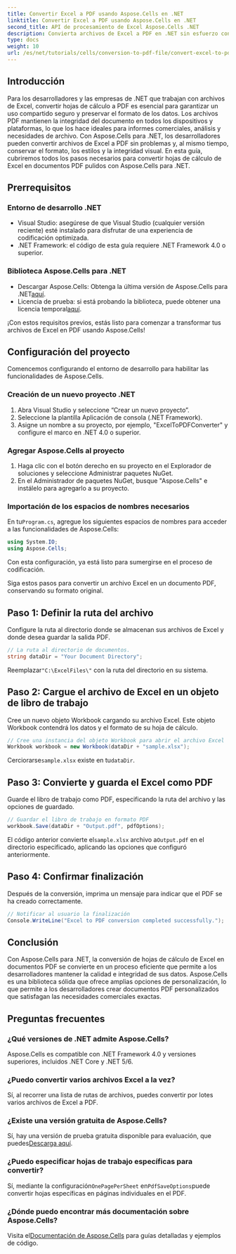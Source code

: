 ```yaml
---
title: Convertir Excel a PDF usando Aspose.Cells en .NET
linktitle: Convertir Excel a PDF usando Aspose.Cells en .NET
second_title: API de procesamiento de Excel Aspose.Cells .NET
description: Convierta archivos de Excel a PDF en .NET sin esfuerzo con Aspose.Cells. Esta guía paso a paso ofrece a los desarrolladores de .NET fragmentos de código, sugerencias de configuración y preguntas frecuentes para la resolución de problemas.
type: docs
weight: 10
url: /es/net/tutorials/cells/conversion-to-pdf-file/convert-excel-to-pdf/
---
```

## Introducción

Para los desarrolladores y las empresas de .NET que trabajan con archivos de Excel, convertir hojas de cálculo a PDF es esencial para garantizar un uso compartido seguro y preservar el formato de los datos. Los archivos PDF mantienen la integridad del documento en todos los dispositivos y plataformas, lo que los hace ideales para informes comerciales, análisis y necesidades de archivo. Con Aspose.Cells para .NET, los desarrolladores pueden convertir archivos de Excel a PDF sin problemas y, al mismo tiempo, conservar el formato, los estilos y la integridad visual. En esta guía, cubriremos todos los pasos necesarios para convertir hojas de cálculo de Excel en documentos PDF pulidos con Aspose.Cells para .NET.

## Prerrequisitos

### Entorno de desarrollo .NET
- Visual Studio: asegúrese de que Visual Studio (cualquier versión reciente) esté instalado para disfrutar de una experiencia de codificación optimizada.
- .NET Framework: el código de esta guía requiere .NET Framework 4.0 o superior.

### Biblioteca Aspose.Cells para .NET
-  Descargar Aspose.Cells: Obtenga la última versión de Aspose.Cells para .NET[aquí](https://releases.aspose.com/cells/net/).
- Licencia de prueba: si está probando la biblioteca, puede obtener una licencia temporal[aquí](https://purchase.conholdate.com/temporary-license/).

¡Con estos requisitos previos, estás listo para comenzar a transformar tus archivos de Excel en PDF usando Aspose.Cells!

## Configuración del proyecto

Comencemos configurando el entorno de desarrollo para habilitar las funcionalidades de Aspose.Cells.

### Creación de un nuevo proyecto .NET
1. Abra Visual Studio y seleccione “Crear un nuevo proyecto”.
2. Seleccione la plantilla Aplicación de consola (.NET Framework).
3. Asigne un nombre a su proyecto, por ejemplo, "ExcelToPDFConverter" y configure el marco en .NET 4.0 o superior.

### Agregar Aspose.Cells al proyecto
1. Haga clic con el botón derecho en su proyecto en el Explorador de soluciones y seleccione Administrar paquetes NuGet.
2. En el Administrador de paquetes NuGet, busque "Aspose.Cells" e instálelo para agregarlo a su proyecto.

### Importación de los espacios de nombres necesarios
 En tu`Program.cs`, agregue los siguientes espacios de nombres para acceder a las funcionalidades de Aspose.Cells:
```csharp
using System.IO;
using Aspose.Cells;
```

Con esta configuración, ya está listo para sumergirse en el proceso de codificación.

Siga estos pasos para convertir un archivo Excel en un documento PDF, conservando su formato original.

## Paso 1: Definir la ruta del archivo
Configure la ruta al directorio donde se almacenan sus archivos de Excel y donde desea guardar la salida PDF.

```csharp
// La ruta al directorio de documentos.
string dataDir = "Your Document Directory";
```

 Reemplazar`"C:\ExcelFiles\"` con la ruta del directorio en su sistema.

## Paso 2: Cargue el archivo de Excel en un objeto de libro de trabajo
Cree un nuevo objeto Workbook cargando su archivo Excel. Este objeto Workbook contendrá los datos y el formato de su hoja de cálculo.

```csharp
// Cree una instancia del objeto Workbook para abrir el archivo Excel
Workbook workbook = new Workbook(dataDir + "sample.xlsx");
```

 Cerciorarse`sample.xlsx` existe en tu`dataDir`.

## Paso 3: Convierte y guarda el Excel como PDF
Guarde el libro de trabajo como PDF, especificando la ruta del archivo y las opciones de guardado.

```csharp
// Guardar el libro de trabajo en formato PDF
workbook.Save(dataDir + "Output.pdf", pdfOptions);
```

 El código anterior convierte el`sample.xlsx` archivo a`Output.pdf` en el directorio especificado, aplicando las opciones que configuró anteriormente.

## Paso 4: Confirmar finalización
Después de la conversión, imprima un mensaje para indicar que el PDF se ha creado correctamente.

```csharp
// Notificar al usuario la finalización
Console.WriteLine("Excel to PDF conversion completed successfully.");
```

## Conclusión

Con Aspose.Cells para .NET, la conversión de hojas de cálculo de Excel en documentos PDF se convierte en un proceso eficiente que permite a los desarrolladores mantener la calidad e integridad de sus datos. Aspose.Cells es una biblioteca sólida que ofrece amplias opciones de personalización, lo que permite a los desarrolladores crear documentos PDF personalizados que satisfagan las necesidades comerciales exactas.

## Preguntas frecuentes

### ¿Qué versiones de .NET admite Aspose.Cells?
Aspose.Cells es compatible con .NET Framework 4.0 y versiones superiores, incluidos .NET Core y .NET 5/6.

### ¿Puedo convertir varios archivos Excel a la vez?
Sí, al recorrer una lista de rutas de archivos, puedes convertir por lotes varios archivos de Excel a PDF.

### ¿Existe una versión gratuita de Aspose.Cells?
 Sí, hay una versión de prueba gratuita disponible para evaluación, que puedes[Descarga aquí](https://releases.aspose.com/cells/net/).

### ¿Puedo especificar hojas de trabajo específicas para convertir?
 Sí, mediante la configuración`OnePagePerSheet` en`PdfSaveOptions`puede convertir hojas específicas en páginas individuales en el PDF.

### ¿Dónde puedo encontrar más documentación sobre Aspose.Cells?
 Visita el[Documentación de Aspose.Cells](https://reference.aspose.com/cells/net/) para guías detalladas y ejemplos de código. 